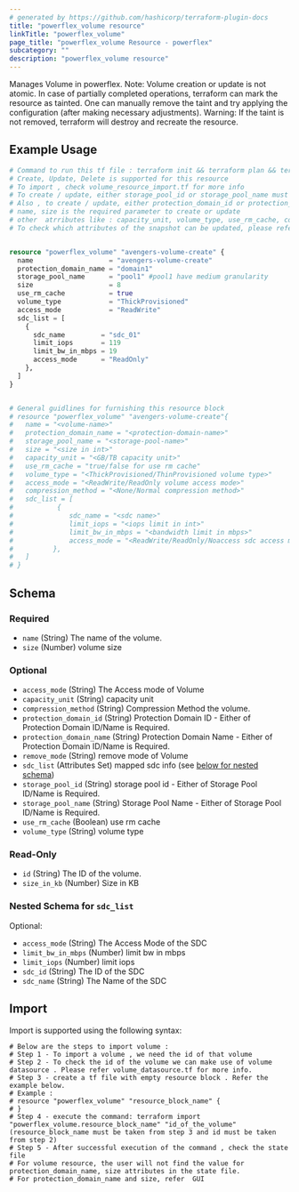 ```yaml
---
# generated by https://github.com/hashicorp/terraform-plugin-docs
title: "powerflex_volume resource"
linkTitle: "powerflex_volume"
page_title: "powerflex_volume Resource - powerflex"
subcategory: ""
description: "powerflex_volume resource"
---
```


Manages Volume in powerflex.
Note: Volume creation or update is not atomic. In case of partially completed operations, terraform can mark the resource as tainted.
One can manually remove the taint and try applying the configuration (after making necessary adjustments).
Warning: If the taint is not removed, terraform will destroy and recreate the resource.


## Example Usage

```terraform
# Command to run this tf file : terraform init && terraform plan && terraform apply
# Create, Update, Delete is supported for this resource
# To import , check volume_resource_import.tf for more info
# To create / update, either storage_pool_id or storage_pool_name must be provided
# Also , to create / update, either protection_domain_id or protection_domain_name must be provided
# name, size is the required parameter to create or update
# other  atrributes like : capacity_unit, volume_type, use_rm_cache, compression_method, access_mode, remove_mode, sdc_list are optional 
# To check which attributes of the snapshot can be updated, please refer Product Guide in the documentation


resource "powerflex_volume" "avengers-volume-create" {
  name                   = "avengers-volume-create"
  protection_domain_name = "domain1"
  storage_pool_name      = "pool1" #pool1 have medium granularity
  size                   = 8
  use_rm_cache           = true
  volume_type            = "ThickProvisioned"
  access_mode            = "ReadWrite"
  sdc_list = [
    {
      sdc_name         = "sdc_01"
      limit_iops       = 119
      limit_bw_in_mbps = 19
      access_mode      = "ReadOnly"
    },
  ]
}


# General guidlines for furnishing this resource block  
# resource "powerflex_volume" "avengers-volume-create"{
# 	name = "<volume-name>"
# 	protection_domain_name = "<protection-domain-name>"
# 	storage_pool_name = "<storage-pool-name>"
# 	size = "<size in int>"
# 	capacity_unit = "<GB/TB capacity unit>"
# 	use_rm_cache = "true/false for use rm cache" 
# 	volume_type = "<ThickProvisioned/ThinProvisioned volume type>" 
# 	access_mode = "<ReadWrite/ReadOnly volume access mode>"
# 	compression_method = "<None/Normal compression method>"
# 	sdc_list = [
# 	  		{
# 			   sdc_name = "<sdc name>"
# 			   limit_iops = "<iops limit in int>"
# 			   limit_bw_in_mbps = "<bandwidth limit in mbps>"
# 			   access_mode = "<ReadWrite/ReadOnly/Noaccess sdc access mode>"
# 		   },
# 	]
# }
```

<!-- schema generated by tfplugindocs -->
## Schema

### Required

- `name` (String) The name of the volume.
- `size` (Number) volume size

### Optional

- `access_mode` (String) The Access mode of Volume
- `capacity_unit` (String) capacity unit
- `compression_method` (String) Compression Method the volume.
- `protection_domain_id` (String) Protection Domain ID - Either of Protection Domain ID/Name is Required.
- `protection_domain_name` (String) Protection Domain Name - Either of Protection Domain ID/Name is Required.
- `remove_mode` (String) remove mode of Volume
- `sdc_list` (Attributes Set) mapped sdc info (see [below for nested schema](#nestedatt--sdc_list))
- `storage_pool_id` (String) storage pool id - Either of Storage Pool ID/Name is Required.
- `storage_pool_name` (String) Storage Pool Name - Either of Storage Pool ID/Name is Required.
- `use_rm_cache` (Boolean) use rm cache
- `volume_type` (String) volume type

### Read-Only

- `id` (String) The ID of the volume.
- `size_in_kb` (Number) Size in KB

<a id="nestedatt--sdc_list"></a>
### Nested Schema for `sdc_list`

Optional:

- `access_mode` (String) The Access Mode of the SDC
- `limit_bw_in_mbps` (Number) limit bw in mbps
- `limit_iops` (Number) limit iops
- `sdc_id` (String) The ID of the SDC
- `sdc_name` (String) The Name of the SDC

## Import

Import is supported using the following syntax:

```shell
# Below are the steps to import volume :
# Step 1 - To import a volume , we need the id of that volume 
# Step 2 - To check the id of the volume we can make use of volume datasource . Please refer volume_datasource.tf for more info.
# Step 3 - create a tf file with empty resource block . Refer the example below.
# Example :
# resource "powerflex_volume" "resource_block_name" {
# }
# Step 4 - execute the command: terraform import "powerflex_volume.resource_block_name" "id_of_the_volume" (resource_block_name must be taken from step 3 and id must be taken from step 2)
# Step 5 - After successful execution of the command , check the state file
# For volume resource, the user will not find the value for protection_domain_name, size attributes in the state file.
# For protection_domain_name and size, refer  GUI
```